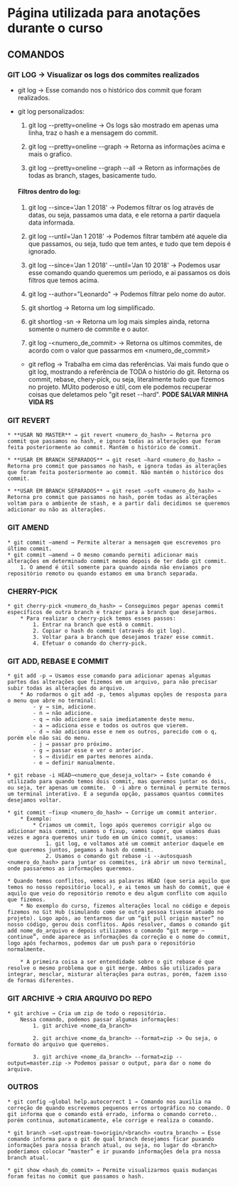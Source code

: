 # Página utilizada para anotações durante o curso

## COMANDOS

### GIT LOG -> Visualizar os logs dos commites realizados

* git log → Esse comando nos o histórico dos commit que foram realizados.

* git log personalizados:
    1. git log --pretty=oneline -> Os logs são mostrado em apenas uma linha, traz o hash e a mensagem do commit.

    2. git log --pretty=oneline --graph -> Retorna as informações acima e mais o grafico.

    3. git log --pretty=oneline --graph --all -> Retorn as informações de todas as branch, stages, basicamente tudo.

    #### Filtros dentro do log:

    1. git log --since='Jan 1 2018' -> Podemos filtrar os log através de datas, ou seja, passamos uma data, e ele retorna a partir daquela data informada.

    2. git log --until='Jan 1 2018' -> Podemos filtrar também até aquele dia que passamos, ou seja, tudo que tem antes, e tudo que tem depois é ignorado.

    3. git log --since='Jan 1 2018' --until='Jan 10 2018' -> Podemos usar esse comando quando queremos um periodo, e ai passamos os dois filtros que temos acima.

    4. git log --author="Leonardo" -> Podemos filtrar pelo nome do autor.

    5. git shortlog -> Retorna um log simplificado.

    6. git shortlog -sn -> Retorna um log mais simples ainda, retorna somente o numero de commite e o autor.

    7. git log -<numero_de_commit> -> Retorna os ultimos commites, de acordo com o valor que passarmos em <numero_de_commit>

    * git reflog -> Trabalha em cima das referências. Vai mais fundo que o git log, mostrando a referência de TODA o histório do git. Retorna os commit, rebase, chery-pick, ou seja, literalmente tudo que fizemos no projeto. MUito poderoso e útil, com ele podemos recuperar coisas que deletamos pelo "git reset --hard". **PODE SALVAR MINHA VIDA RS**

### GIT REVERT

    * **USAR NO MASTER** → git revert <numero_do_hash> → Retorna pro commit que passamos no hash, e ignora todas as alterações que foram feita posteriormente ao commit. Mantém o histórico de commit.

    * **USAR EM BRANCH SEPARADOS** → git reset —hard <numero_do_hash> → Retorna pro commit que passamos no hash, e ignora todas as alterações que foram feita posteriormente ao commit. Não mantém o histórico dos commit.

    * **USAR EM BRANCH SEPARADOS** → git reset —soft <numero_do_hash> → Retorna pro commit que passamos no hash, porém todas as alterações voltam para o ambiente de stash, e a partir dali decidimos se queremos adicionar ou não as alterações.

### GIT AMEND

    * git commit —amend → Permite alterar a mensagem que escrevemos pro último commit.
    * git commit —amend → O mesmo comando permiti adicionar mais alterações em determinado commit mesmo depois de ter dado git commit.
        1. O amend é útil somente para quando ainda não enviamos pro repositório remoto ou quando estamos em uma branch separada.

### CHERRY-PICK

    * git cherry-pick <numero_do_hash> → Conseguimos pegar apenas commit específicos de outra branch e trazer para a branch que desejarmos.
        * Para realizar o cherry-pick temos esses passos:
            1. Entrar na branch que está o commit.
            2. Copiar o hash do commit (através do git log).
            3. Voltar para a branch que desejamos trazer esse commit.
            4. Efetuar o comando do cherry-pick.

### GIT ADD, REBASE E COMMIT

    * git add -p → Usamos esse comando para adicionar apenas algumas partes das alterações que fizemos em um arquivo, para não precisar subir todas as alterações do arquivo.
        * Ao rodarmos o git add -p, temos algumas opções de resposta para o menu que abre no terminal:
            - y → sim, adicione.
            - n → não adicione.
            - q → não adicione e saia imediatamente deste menu.
            - a → adiciona esse e todos os outros que vierem.
            - d → não adiciona esse e nem os outros, parecido com o q, porém ele não sai do menu.
            - j → passar pro próximo.
            - g → passar esse e ver o anterior.
            - s → dividir em partes menores ainda.
            - e → definir manualmente.

    * git rebase -i HEAD~<numero_que_deseja_voltar> → Este comando é utilizado para quando temos dois commit, mas queremos juntar os dois, ou seja, ter apenas um commite.  O -i abre o terminal e permite termos um terminal interativo. E a segunda opção, passamos quantos commites desejamos voltar.

    * git commit —fixup <numero_do_hash> → Corrige um commit anterior.
        * Exemplo:
            * Criamos um commit, logo após queremos corrigir algo ou adicionar mais commit, usamos o fixup, vamos supor, que usamos duas vezes e agora queremos unir tudo em um único commit, usamos:
                1. git log, e voltamos até um commit anterior daquele em que queremos juntos, pegamos a hash do commit.
                2. Usamos o comando git rebase -i --autosquash <numero_do_hash> para juntar os commites, irá abrir um novo terminal, onde passaremos as informações queremos.

    * Quando temos conflitos, vemos as palavras HEAD (que seria aquilo que temos no nosso repositório local), e ai temos um hash do commit, que é aquilo que veio do repositório remoto e deu algum conflito com aquilo que fizemos.
        * No exemplo do curso, fizemos alterações local no código e depois fizemos no Git Hub (simulando como se outra pessoa tivesse atuado no projeto). Logo após, ao tentarmos dar um “git pull origin master” no nosso código, gerou dois conflitos. Após resolver, damos o comando git add nome_do_arquivo e depois utilizamos o comando “git merge —continue”, onde aparece as informações da correção e o nome do commit, logo após fecharmos, podemos dar um push para o repositório normalmente.

        * A primeira coisa a ser entendidade sobre o git rebase é que resolve o mesmo problema que o git merge. Ambos são utilizados para integrar, mesclar, misturar alterações para outras, porém, fazem isso de formas diferentes.

### GIT ARCHIVE -> CRIA ARQUIVO DO REPO
    * git archive → Cria um zip de todo o repositório.
        Nessa comando, podemos passar algumas informações:
            1. git archive <nome_da_branch>

            2. git archive <nome_da_branch> --format=zip -> Ou seja, o formato do arquivo que queremos.

            3. git archive <nome_da_branch> --format=zip --output=master.zip -> Podemos passar o output, para dar o nome do arquivo.

### OUTROS

    * git config —global help.autocorrect 1 → Comando nos auxilia na correção de quando escrevemos pequenos erros ortográfico no comando. O git informa que o comando está errado, informa o comando correto.. porém continua, automaticamente, ele corrige e realiza o comando.

    * git branch —set-upstream-to=origin/<branch> <outra_branch> → Esse comando informa para o git de qual branch desejamos ficar puxando informações para nossa branch atual, ou seja, no lugar do <branch> poderíamos colocar “master” e ir puxando informações dela pra nossa branch atual.

    * git show <hash_do_commit> → Permite visualizarmos quais mudanças foram feitas no commit que passamos o hash.
